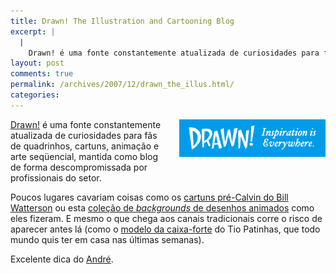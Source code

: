 ```yaml
---
title: Drawn! The Illustration and Cartooning Blog
excerpt: |
  |
    Drawn! é uma fonte constantemente atualizada de curiosidades para fãs de quadrinhos, cartuns, animação e arte seqüencial, mantida como blog de forma descompromissada por profissionais do setor. Poucos lugares cavariam coisas como os cartuns pré-Calvin do Bill Watterson ou esta...
layout: post
comments: true
permalink: /archives/2007/12/drawn_the_illus.html/
categories:
---
```

<span class="mt-enclosure mt-enclosure-image"><img title="logotipo do Drawn!" src="/archives/img/drawnbanner4.gif" width="234" height="60" class="mt-image-left" style="float: right; margin: 0 0 20px 20px ;" /></span>[Drawn!][1] é uma fonte constantemente atualizada de curiosidades para fãs de quadrinhos, cartuns, animação e arte seqüencial, mantida como blog de forma descompromissada por profissionais do setor.

Poucos lugares cavariam coisas como os [cartuns pré-Calvin do Bill Watterson][2] ou esta [coleção de *backgrounds* de desenhos animados][3] como eles fizeram. E mesmo o que chega aos canais tradicionais corre o risco de aparecer antes lá (como o [modelo da caixa-forte][4] do Tio Patinhas, que todo mundo quis ter em casa nas últimas semanas).

Excelente dica do [André][5].

 [1]: http://drawn.ca/
 [2]: http://ignatz.brinkster.net/cbillart.html
 [3]: http://animationbackgrounds.blogspot.com/
 [4]: http://www.flickr.com/photos/matsgull/sets/72157602185120037/
 [5]: http://blog.sabotagem.com.br/
